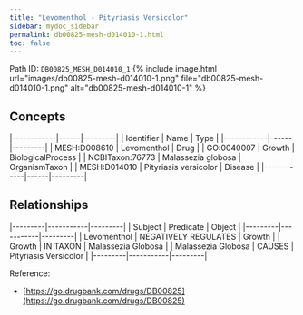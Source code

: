 ```yaml
---
title: "Levomenthol - Pityriasis Versicolor"
sidebar: mydoc_sidebar
permalink: db00825-mesh-d014010-1.html
toc: false 
---
```



Path ID: `DB00825_MESH_D014010_1`
{% include image.html url="images/db00825-mesh-d014010-1.png" file="db00825-mesh-d014010-1.png" alt="db00825-mesh-d014010-1" %}

## Concepts

|------------|------|---------|
| Identifier | Name | Type    |
|------------|------|---------|
| MESH:D008610 | Levomenthol | Drug |
| GO:0040007 | Growth | BiologicalProcess |
| NCBITaxon:76773 | Malassezia globosa | OrganismTaxon |
| MESH:D014010 | Pityriasis versicolor | Disease |
|------------|------|---------|

## Relationships

|---------|-----------|---------|
| Subject | Predicate | Object  |
|---------|-----------|---------|
| Levomenthol | NEGATIVELY REGULATES | Growth |
| Growth | IN TAXON | Malassezia Globosa |
| Malassezia Globosa | CAUSES | Pityriasis Versicolor |
|---------|-----------|---------|

Reference: 
  - [https://go.drugbank.com/drugs/DB00825](https://go.drugbank.com/drugs/DB00825)

